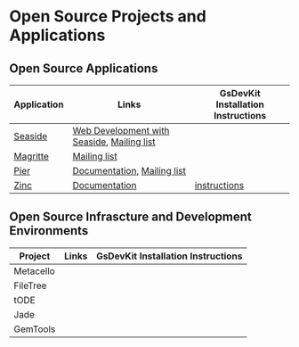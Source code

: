 # Open Source Projects and Applications

## Open Source Applications
| Application | Links | GsDevKit Installation Instructions |
----------|----------|-----------------------|
| [Seaside][1] | [Web Development with Seaside][2], [Mailing list][3] | |
| [Magritte][4]| [Mailing list][5] | |
| [Pier][6]|[Documentation][7], [Mailing list][5] | |
| [Zinc][8] |[Documentation][9] | [instructions][10] |

## Open Source Infrascture and Development Environments
| Project | Links | GsDevKit Installation Instructions |
----------|----------|-----------------------|
|Metacello| | |
|FileTree| | |
|tODE| | |
|Jade| | | 
|GemTools| | |


[1]: http://www.seaside.st/
[2]: http://book.seaside.st/book
[3]: http://www.seaside.st/community/mailinglist
[4]: https://code.google.com/p/magritte-metamodel/
[5]: https://www.iam.unibe.ch/mailman/listinfo/smallwiki
[6]: http://www.piercms.com/
[7]: http://www.piercms.com/doc
[8]: http://zn.stfx.eu/zn/index.html
[9]: https://github.com/svenvc/zinc/blob/master/zinc-http-components-paper.md#http
[10]: https://github.com/GsDevKit/zinc#loading-into-gemstone
